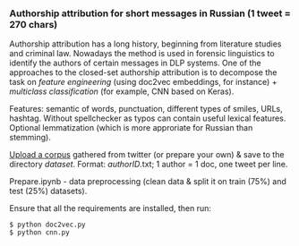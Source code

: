 ### Authorship attribution for short messages in Russian (1 tweet = 270 chars)
Authorship attribution has a long history, beginning from literature studies and criminal law. Nowadays the method is used in forensic linguistics to identify the authors of certain messages in DLP systems.
One of the approaches to the closed-set authorship attribution is to decompose the task on *feature engineering* (using doc2vec embeddings, for instance) + *multiclass classification* (for example, CNN based on Keras). 

Features: semantic of words, punctuation, different types of smiles, URLs, hashtag.
Without spellchecker as typos can contain useful lexical features.
Optional lemmatization (which is more approriate for Russian than stemming).

[Upload a corpus](https://drive.google.com/file/d/1O-wVcsJ-d4IgjzdI7qqHdfECOyu2jFBH/view?usp=sharing) gathered from twitter (or prepare your own) & save to the directory *dataset*. 
Format: *authorID*.txt; 1 author = 1 doc, one tweet per line.

Prepare.ipynb - data preprocessing (clean data & split it on train (75%) and test (25%) datasets). 

Ensure that all the requirements are installed, then run:
```
$ python doc2vec.py
$ python cnn.py
```

